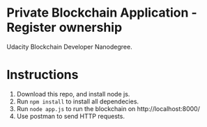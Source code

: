#	Private Blockchain Application - Register ownership
Udacity Blockchain Developer Nanodegree.

# Instructions
1. Download this repo, and install node js.
2. Run `npm install` to install all dependecies.
3. Run `node app.js` to run the blockchain on http://localhost:8000/
4. Use postman to send HTTP requests.
